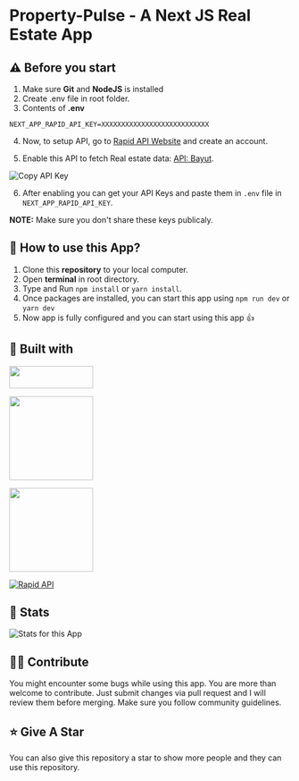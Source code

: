 
# Property-Pulse - A Next JS Real Estate App

## ⚠️ Before you start

1. Make sure **Git** and **NodeJS** is installed
2. Create .env file in root folder.
3. Contents of **.env**

```
NEXT_APP_RAPID_API_KEY=XXXXXXXXXXXXXXXXXXXXXXXXXXX
```

4. Now, to setup API, go to [Rapid API Website](https://rapidapi.com/) and create an account.

5. Enable this API to fetch Real estate data: [API: Bayut](https://rapidapi.com/apidojo/api/bayut/).

![Copy API Key](https://user-images.githubusercontent.com/71302066/175342480-ab86e3e0-9380-47b0-b79a-9f13e079077d.png)

6. After enabling you can get your API Keys and paste them in `.env` file in `NEXT_APP_RAPID_API_KEY`.

**NOTE:** Make sure you don't share these keys publicaly.

## 📌 How to use this App?

1. Clone this **repository** to your local computer.
2. Open **terminal** in root directory.
3. Type and Run `npm install` or `yarn install`.
4. Once packages are installed, you can start this app using `npm run dev` or `yarn dev`
5. Now app is fully configured and you can start using this app :+1:

## 📃 Built with

[<img src="https://img.shields.io/badge/JavaScript-323330?style=for-the-badge&logo=javascript&logoColor=F7DF1E" width="150" height="40" />](https://www.javascript.com/)

[<img src="https://img.shields.io/badge/React-20232A?style=for-the-badge&logo=react&logoColor=61DAFB" width="150" />](https://reactjs.org/)

[<img src="https://img.shields.io/badge/next.js-000000?style=for-the-badge&logo=nextdotjs&logoColor=white" width="150" />](https://nextjs.org/)

[<img src="https://user-images.githubusercontent.com/71302066/174567516-824b1967-5954-4ac7-9446-14a3b2ab825d.svg" alt="Rapid API">](https://rapidapi.com/)

## 🔧 Stats

![Stats for this App](https://user-images.githubusercontent.com/71302066/175344406-4184c9b0-3e56-4a6d-91c8-6bd5089a5f3d.svg)

## 🙌🏼 Contribute

You might encounter some bugs while using this app. You are more than welcome to contribute. Just submit changes via pull request and I will review them before merging. Make sure you follow community guidelines.

## ⭐ Give A Star

You can also give this repository a star to show more people and they can use this repository.

